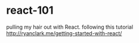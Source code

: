# react-101

pulling my hair out with React. following this tutorial http://ryanclark.me/getting-started-with-react/
